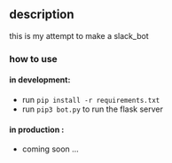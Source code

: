 ## description 
this is my attempt to make a slack_bot 
### how to use 
#### in development: 
- run `pip install -r requirements.txt`
- run `pip3 bot.py` to run the flask server
#### in production : 
- coming soon ...